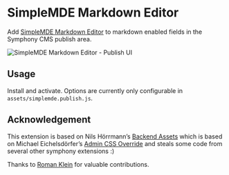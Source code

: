 # SimpleMDE Markdown Editor

Add [SimpleMDE Markdown Editor](https://github.com/NextStepWebs/simplemde-markdown-editor/) to markdown enabled fields in the Symphony CMS publish area.

![SimpleMDE Markdown Editor - Publish UI](https://cloud.githubusercontent.com/assets/870227/13945847/d98efd0c-f010-11e5-85f5-bcbe38c930fa.png)

## Usage

Install and activate. Options are currently only configurable in `assets/simplemde.publish.js`. 

## Acknowledgement

This extension is based on Nils Hörrmann’s [Backend Assets](https://github.com/symphonists/backend_assets) which is based on Michael Eichelsdörfer’s [Admin CSS Override](https://github.com/michael-e/admin_css_override) and steals some code from several other symphony extensions :)

Thanks to [Roman Klein](https://github.com/twiro) for valuable contributions.